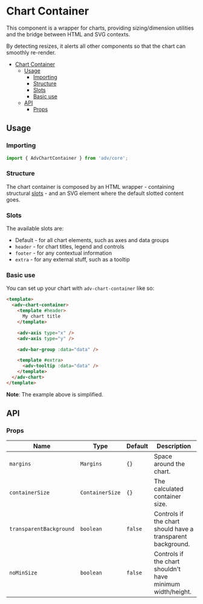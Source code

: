 # Chart Container

This component is a wrapper for charts, providing sizing/dimension utilities and the bridge between HTML and SVG contexts.

By detecting resizes, it alerts all other components so that the chart can smoothly re-render.

- [Chart Container](#chart-container)
  - [Usage](#usage)
    - [Importing](#importing)
    - [Structure](#structure)
    - [Slots](#slots)
    - [Basic use](#basic-use)
  - [API](#api)
    - [Props](#props)

## Usage

### Importing

```ts
import { AdvChartContainer } from 'adv/core';
```

### Structure

The chart container is composed by an HTML wrapper - containing structural [slots](#slots) - and an SVG element where the default slotted content goes.

### Slots

The available slots are:

- Default - for all chart elements, such as axes and data groups
- `header` - for chart titles, legend and controls
- `footer` - for any contextual information
- `extra` - for any external stuff, such as a tooltip

### Basic use

You can set up your chart with `adv-chart-container` like so:

```html
<template>
  <adv-chart-container>
    <template #header>
      My chart title
    </template>

    <adv-axis type="x" />
    <adv-axis type="y" />

    <adv-bar-group :data="data" />

    <template #extra>
      <adv-tooltip :data="data" />
    </template>
  </adv-chart>
</template>
```

**Note**: The example above is simplified.

## API

### Props

| Name                    | Type            | Default | Description                                                 |
| ----------------------- | --------------- | ------- | ----------------------------------------------------------- |
| `margins`               | `Margins`       | `{}`    | Space around the chart.                                     |
| `containerSize`         | `ContainerSize` | `{}`    | The calculated container size.                              |
| `transparentBackground` | `boolean`       | `false` | Controls if the chart should have a transparent background. |
| `noMinSize`             | `boolean`       | `false` | Controls if the chart shouldn't have minimum width/height.  |

